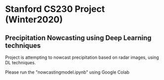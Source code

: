 # Stanford CS230 Project (Winter2020)
## Precipitation Nowcasting using Deep Learning techniques
 
 Project is attempting to nowcast precipitation based on radar images, using DL techniques.

 Please run the "nowcastingmodel.ipynb" using Google Colab
